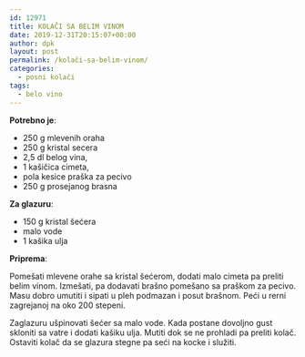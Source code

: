 ```yaml
---
id: 12971
title: KOLAČI SA BELIM VINOM 
date: 2019-12-31T20:15:07+00:00
author: dpk
layout: post
permalink: /kolači-sa-belim-vinom/
categories:
  - posni kolači
tags:
  - belo vino
---
```

**Potrebno je**: 

* 250 g mlevenih oraha
* 250 g kristal secera
* 2,5 dl belog vina, 
* 1 kašičica cimeta, 
* pola kesice praška za pecivo
* 250 g prosejanog brasna 

**Za glazuru**: 

* 150 g kristal šećera
* malo vode
* 1 kašika ulja 

**Priprema**: 

Pomešati mlevene orahe sa kristal šećerom, dodati malo cimeta pa preliti belim vinom. Izmešati, pa dodavati brašno pomešano sa praškom za pecivo. Masu dobro umutiti i sipati u pleh podmazan i posut brašnom. Peći u rerni zagrejanoj na oko 200 stepeni. 

Zaglazuru ušpinovati šećer sa malo vode. Kada postane dovoljno gust skloniti sa vatre i dodati kašiku ulja. Mutiti dok se ne prohladi pa preliti kolač. Ostaviti kolač da se glazura stegne pa seći na kocke i služiti.
